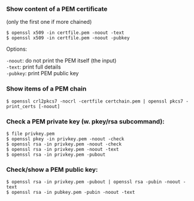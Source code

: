 ### Show content of a PEM certificate
(only the first one if more chained)

    $ openssl x509 -in certfile.pem -noout -text
    $ openssl x509 -in certfile.pem -noout -pubkey

Options:

`-noout`:  do not print the PEM itself (the input)<br>
`-text`:   print full details<br> `-pubkey`: print PEM public key

### Show items of a PEM chain

    $ openssl crl2pkcs7 -nocrl -certfile certchain.pem | openssl pkcs7 -print_certs [-noout]

### Check a PEM private key (w. pkey/rsa subcommand):
    $ file privkey.pem
    $ openssl pkey -in privkey.pem -noout -check
    $ openssl rsa -in privkey.pem -noout -check
    $ openssl rsa -in privkey.pem -noout -text
    $ openssl rsa -in privkey.pem -pubout

### Check/show a PEM public key:
    $ openssl rsa -in privkey.pem -pubout | openssl rsa -pubin -noout -text
    $ openssl rsa -in pubkey.pem -pubin -noout -text
